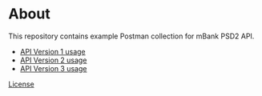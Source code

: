 # About 

This repository contains example Postman collection for mBank PSD2 API.

* [ API Version 1 usage](./v1/README.md)
* [ API Version 2 usage](./v2/README.md)
* [ API Version 3 usage](./v3/README.md)

[License](./LICENSE.md)

